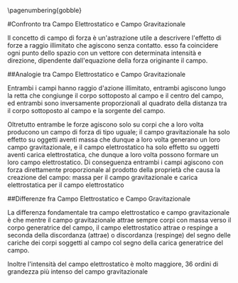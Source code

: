 \pagenumbering{gobble}

#Confronto tra Campo Elettrostatico e Campo Gravitazionale

Il concetto di campo di forza è un'astrazione utile a descrivere l'effetto di
forze a raggio illimitato che agiscono senza contatto. esso fa coincidere ogni
punto dello spazio con un vettore con determinata intensità e direzione,
dipendente dall'equazione della forza originante il campo. 

##Analogie tra Campo Elettrostatico e Campo Gravitazionale

Entrambi i campi hanno raggio d'azione illimitato, entrambi agiscono lungo la
retta che congiunge il corpo sottoposto al campo e il centro del campo, ed
entrambi sono inversamente proporzionali al quadrato della distanza tra il corpo
sottoposto al campo e la sorgente del campo.

Oltretutto entrambe le forze agiscono solo su corpi che a loro volta producono
un campo di forza di tipo uguale; il campo gravitazionale ha solo effetto su
oggetti aventi massa che dunque a loro volta generano un loro campo
gravitazionale, e il campo elettrostatico ha solo effetto su oggetti aventi
carica elettrostatica, che dunque a loro volta possono formare un loro campo
elettrostatico.  Di conseguenza entrambi i campi agiscono con forza direttamente
proporzionale al prodotto della proprietà che causa la creazione del campo:
massa per il campo gravitazionale e carica elettrostatica per il campo
elettrostatico

##Differenze fra Campo Elettrostatico e Campo Gravitazionale

La differenza fondamentale tra campo elettrostatico e campo gravitazionale è che
mentre il campo gravitazionale attrae sempre corpi con massa verso il corpo
generatrice del campo, il campo elettrostatico attrae *o* respinge a seconda
della discordanza (attrae) o discordanza (respinge) del segno delle cariche dei
corpi soggetti al campo col segno della carica generatrice del campo.

Inoltre l'intensità del campo elettrostatico è molto maggiore, 36 ordini di
grandezza più intenso del campo gravitazionale


